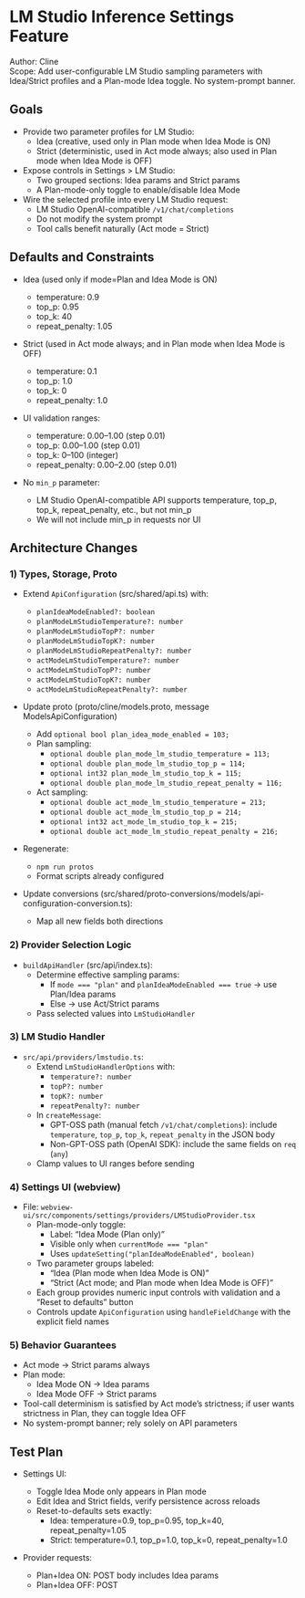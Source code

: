 # LM Studio Inference Settings Feature

Author: Cline  
Scope: Add user-configurable LM Studio sampling parameters with Idea/Strict profiles and a Plan-mode Idea toggle. No system-prompt banner.

## Goals

- Provide two parameter profiles for LM Studio:
  - Idea (creative, used only in Plan mode when Idea Mode is ON)
  - Strict (deterministic, used in Act mode always; also used in Plan mode when Idea Mode is OFF)
- Expose controls in Settings > LM Studio:
  - Two grouped sections: Idea params and Strict params
  - A Plan-mode-only toggle to enable/disable Idea Mode
- Wire the selected profile into every LM Studio request:
  - LM Studio OpenAI-compatible `/v1/chat/completions`
  - Do not modify the system prompt
  - Tool calls benefit naturally (Act mode = Strict)

## Defaults and Constraints

- Idea (used only if mode=Plan and Idea Mode is ON)
  - temperature: 0.9
  - top_p: 0.95
  - top_k: 40
  - repeat_penalty: 1.05

- Strict (used in Act mode always; and in Plan mode when Idea Mode is OFF)
  - temperature: 0.1
  - top_p: 1.0
  - top_k: 0
  - repeat_penalty: 1.0

- UI validation ranges:
  - temperature: 0.00–1.00 (step 0.01)
  - top_p: 0.00–1.00 (step 0.01)
  - top_k: 0–100 (integer)
  - repeat_penalty: 0.00–2.00 (step 0.01)

- No `min_p` parameter:
  - LM Studio OpenAI-compatible API supports temperature, top_p, top_k, repeat_penalty, etc., but not min_p
  - We will not include min_p in requests nor UI

## Architecture Changes

### 1) Types, Storage, Proto

- Extend `ApiConfiguration` (src/shared/api.ts) with:
  - `planIdeaModeEnabled?: boolean`
  - `planModeLmStudioTemperature?: number`
  - `planModeLmStudioTopP?: number`
  - `planModeLmStudioTopK?: number`
  - `planModeLmStudioRepeatPenalty?: number`
  - `actModeLmStudioTemperature?: number`
  - `actModeLmStudioTopP?: number`
  - `actModeLmStudioTopK?: number`
  - `actModeLmStudioRepeatPenalty?: number`

- Update proto (proto/cline/models.proto, message ModelsApiConfiguration)
  - Add `optional bool plan_idea_mode_enabled = 103;`
  - Plan sampling:
    - `optional double plan_mode_lm_studio_temperature = 113;`
    - `optional double plan_mode_lm_studio_top_p = 114;`
    - `optional int32 plan_mode_lm_studio_top_k = 115;`
    - `optional double plan_mode_lm_studio_repeat_penalty = 116;`
  - Act sampling:
    - `optional double act_mode_lm_studio_temperature = 213;`
    - `optional double act_mode_lm_studio_top_p = 214;`
    - `optional int32 act_mode_lm_studio_top_k = 215;`
    - `optional double act_mode_lm_studio_repeat_penalty = 216;`

- Regenerate:
  - `npm run protos`
  - Format scripts already configured

- Update conversions (src/shared/proto-conversions/models/api-configuration-conversion.ts):
  - Map all new fields both directions

### 2) Provider Selection Logic

- `buildApiHandler` (src/api/index.ts):
  - Determine effective sampling params:
    - If `mode === "plan"` and `planIdeaModeEnabled === true` → use Plan/Idea params
    - Else → use Act/Strict params
  - Pass selected values into `LmStudioHandler`

### 3) LM Studio Handler

- `src/api/providers/lmstudio.ts`:
  - Extend `LmStudioHandlerOptions` with:
    - `temperature?: number`
    - `topP?: number`
    - `topK?: number`
    - `repeatPenalty?: number`
  - In `createMessage`:
    - GPT-OSS path (manual fetch `/v1/chat/completions`): include `temperature`, `top_p`, `top_k`, `repeat_penalty` in the JSON body
    - Non-GPT-OSS path (OpenAI SDK): include the same fields on `req` (`any`)
  - Clamp values to UI ranges before sending

### 4) Settings UI (webview)

- File: `webview-ui/src/components/settings/providers/LMStudioProvider.tsx`
  - Plan-mode-only toggle:
    - Label: “Idea Mode (Plan only)”
    - Visible only when `currentMode === "plan"`
    - Uses `updateSetting("planIdeaModeEnabled", boolean)`
  - Two parameter groups labeled:
    - “Idea (Plan mode when Idea Mode is ON)”
    - “Strict (Act mode; and Plan mode when Idea Mode is OFF)”
  - Each group provides numeric input controls with validation and a “Reset to defaults” button
  - Controls update `ApiConfiguration` using `handleFieldChange` with the explicit field names

### 5) Behavior Guarantees

- Act mode → Strict params always
- Plan mode:
  - Idea Mode ON → Idea params
  - Idea Mode OFF → Strict params
- Tool-call determinism is satisfied by Act mode’s strictness; if user wants strictness in Plan, they can toggle Idea OFF
- No system-prompt banner; rely solely on API parameters

## Test Plan

- Settings UI:
  - Toggle Idea Mode only appears in Plan mode
  - Edit Idea and Strict fields, verify persistence across reloads
  - Reset-to-defaults sets exactly:
    - Idea: temperature=0.9, top_p=0.95, top_k=40, repeat_penalty=1.05
    - Strict: temperature=0.1, top_p=1.0, top_k=0, repeat_penalty=1.0

- Provider requests:
  - Plan+Idea ON: POST body includes Idea params
  - Plan+Idea OFF: POST
